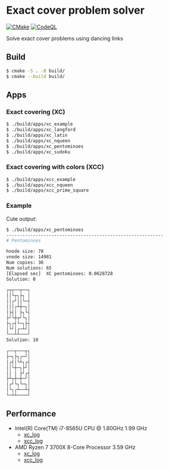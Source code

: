 # Exact cover problem solver

[![CMake](https://github.com/cocococoa/exact_cover_problem/actions/workflows/cmake.yml/badge.svg)](https://github.com/cocococoa/exact_cover_problem/actions/workflows/cmake.yml) [![CodeQL](https://github.com/cocococoa/exact_cover_problem/actions/workflows/codeql-analysis.yml/badge.svg)](https://github.com/cocococoa/exact_cover_problem/actions/workflows/codeql-analysis.yml)

Solve exact cover problems using dancing links

## Build

```sh
$ cmake -S . -B build/
$ cmake --build build/
```

## Apps

### Exact covering (XC)

```sh
$ ./build/apps/xc_example
$ ./build/apps/xc_langford
$ ./build/apps/xc_latin
$ ./build/apps/xc_nqueen
$ ./build/apps/xc_pentominoes
$ ./build/apps/xc_sudoku
```

### Exact covering with colors (XCC)

```sh
$ ./build/apps/xcc_example
$ ./build/apps/xcc_nqueen
$ ./build/apps/xcc_prime_square
```

### Example

Cute output: 

```sh
$ ./build/apps/xc_pentominoes 
-----------------------------------------------------------
# Pentominoes

hnode size: 78
vnode size: 14981
Num copies: 36
Num solutions: 65
[Elapsed sec]  XC pentominoes: 0.0628728
Solution: 0
          
┌┬┬──┬──┐ 
││└┬┐├┐ │ 
││┌┘││└─┤ 
│││┌┴┼─┐│ 
│├┤│ ├┐└┤ 
├┘└┼┬┘└┐│ 
├┐┌┤└─┐├┤ 
│└┘│┌─┴┘│ 
└──┴┴───┘ 
Solution: 10
          
┌──┬───┬┐ 
├─┐├┐┌─┘│ 
│┌┤│└┴┐┌┤ 
││└┼─┐├┘│ 
││ │ ├┘┌┤ 
├┴┬┼─┼─┘│ 
│┌┘└┐└─┐│ 
│└┐┌┴──┴┤ 
└─┴┴────┘
```

## Performance

* Intel(R) Core(TM) i7-8565U CPU @ 1.80GHz 1.99 GHz
  * [xc_log](logs/intel-core-i7-8565U/xc_log)
  * [xcc_log](logs/intel-core-i7-8565U/xcc_log)
* AMD Ryzen 7 3700X 8-Core Processor 3.59 GHz
  * [xc_log](logs/amd-ryzen-7-3700X/xc_log)
  * [xcc_log](logs/amd-ryzen-7-3700X/xcc_log)
